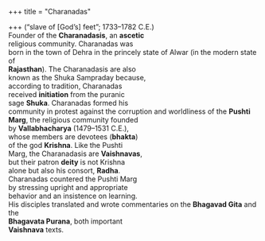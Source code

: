 +++
title = "Charanadas"

+++
(“slave of [God’s] feet”; 1733–1782 C.E.)  
Founder of the **Charanadasis**, an **ascetic**  
religious community. Charanadas was  
born in the town of Dehra in the princely state of Alwar (in the modern state of  
**Rajasthan**). The Charanadasis are also  
known as the Shuka Sampraday because,  
according to tradition, Charanadas  
received **initiation** from the puranic  
sage **Shuka**. Charanadas formed his  
community in protest against the corruption and worldliness of the **Pushti**  
**Marg**, the religious community founded  
by **Vallabhacharya** (1479–1531 C.E.),  
whose members are devotees (**bhakta**)  
of the god **Krishna**. Like the Pushti  
Marg, the Charanadasis are **Vaishnavas**,  
but their patron **deity** is not Krishna  
alone but also his consort, **Radha**.  
Charanadas countered the Pushti Marg  
by stressing upright and appropriate  
behavior and an insistence on learning.  
His disciples translated and wrote commentaries on the **Bhagavad Gita** and the  
**Bhagavata Purana**, both important  
**Vaishnava** texts.